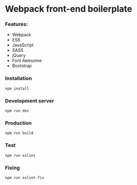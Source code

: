 # Webpack front-end boilerplate


### Features:
* Webpack
* ES6
* JavaScript
* SASS
* jQuery
* Font Awesome
* Bootstrap


### Installation
```
npm install
```

### Development server
```
npm run dev
```

### Production
```
npm run build
```

### Test
```
npm run eslint
```

### Fixing
```
npm run eslint-fix
```